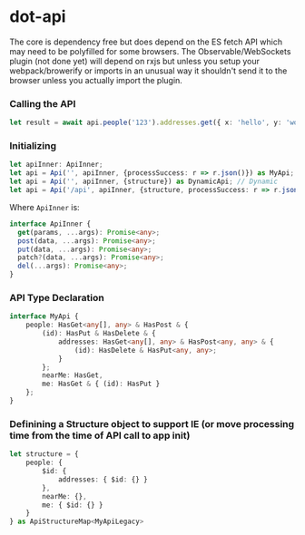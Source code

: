 # dot-api

The core is dependency free but does depend on the ES fetch API which may need to be polyfilled for some browsers.
The Observable/WebSockets plugin (not done yet) will depend on rxjs but unless you setup your webpack/browerify or imports in an unusual way it shouldn't send it to the browser unless you actually import the plugin.

### Calling the API
```typescript
let result = await api.people('123').addresses.get({ x: 'hello', y: 'world'});
```

### Initializing
```typescript
let apiInner: ApiInner;
let api = Api('', apiInner, {processSuccess: r => r.json()}) as MyApi; // Strongly Typed
let api = Api('', apiInner, {structure}) as DynamicApi; // Dynamic
let api = Api('/api', apiInner, {structure, processSuccess: r => r.json() }) as MyApi;
```

Where `ApiInner` is:
```typescript
interface ApiInner {
  get(params, ...args): Promise<any>;
  post(data, ...args): Promise<any>;
  put(data, ...args): Promise<any>;
  patch?(data, ...args): Promise<any>;
  del(...args): Promise<any>;
} 
```


### API Type Declaration
```typescript
interface MyApi {
    people: HasGet<any[], any> & HasPost & {
        (id): HasPut & HasDelete & {
            addresses: HasGet<any[], any> & HasPost<any, any> & {
                (id): HasDelete & HasPut<any, any>;
            }
        };
        nearMe: HasGet,
        me: HasGet & { (id): HasPut }
    };
}
```

### Definining a Structure object to support IE (or move processing time from the time of API call to app init)
```typescript 
let structure = {
    people: {
        $id: {
            addresses: { $id: {} }
        },
        nearMe: {},
        me: { $id: {} }
    }
} as ApiStructureMap<MyApiLegacy>
```
